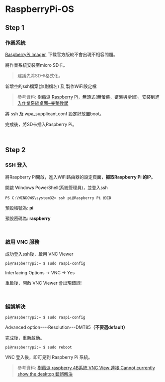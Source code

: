 # RaspberryPi-OS

## Step 1
### 作業系統
[RaspberryPi Imager](https://www.raspberrypi.org/downloads/raspberry-pi-os/), 下載官方版較不會出現不相容問題。

將作業系統安裝至micro SD卡。
> 建議先將SD卡格式化。

新增空的ssh檔案(無副檔名) 及 製作WiFi設定檔
> 參考資料: [樹莓派 Raspberry Pi，無頭式(無螢幕、鍵盤與滑鼠)，安裝到進入作業系統桌面~完整教學](https://home.gamer.com.tw/creationDetail.php?sn=3908401)

將 ssh 及 wpa_supplicant.conf 設定好放置boot。

完成後，將SD卡插入Raspberry Pi。

<br>

## Step 2
### SSH 登入
將Raspberry Pi開啟，進入WiFi路由器的設定頁面，<b>抓取Raspberry Pi 的IP</b>。

開啟 Windows PowerShell(系統管理員)，並登入ssh
```
PS C:\WINDOWS\system32> ssh pi@Raspberry Pi 的ID
```
預設帳號為: <b>pi</b>

預設密碼為: <b>raspberry</b>

<br>

### 啟用 VNC 服務
成功登入ssh後，啟用 VNC Viewer
```
pi@raspberrypi:~ $ sudo raspi-config
```
Interfacing Options -> VNC -> Yes

重啟後，開啟 VNC Viewer 會出現錯誤!

<br>

### 錯誤解決
```
pi@raspberrypi:~ $ sudo raspi-config
```
Advanced option----Resolution---DMT85<b>（不要選default）</b>

完成後，重新啟動。
```
pi@raspberrypi:~ $ sudo reboot
```
VNC 登入後，即可見到 Raspberry Pi 系統。
> 參考資料: [樹莓派 raspberry 4B系統 VNC View 連接 Cannot currently show the desktop 錯誤解決](https://www.twblogs.net/a/5d4b3b75bd9eee5327fc11e1)

